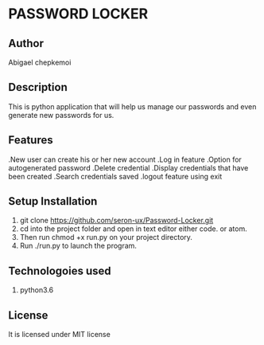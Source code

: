 # PASSWORD LOCKER
## Author
Abigael chepkemoi
## Description
This is python application that will help us manage our passwords and even generate new passwords for us.
## Features
.New user can create his or her new account
.Log in feature
.Option for autogenerated password
.Delete credential
.Display credentials that have been created
.Search credentials saved
.logout feature using exit
## Setup Installation
1. git clone https://github.com/seron-ux/Password-Locker.git
2. cd into the project folder and open in text editor either code. or atom.
3. Then run chmod +x run.py on your project directory.
4. Run ./run.py to launch the program.

## Technologoies used
1. python3.6
## License
It is licensed under MIT license